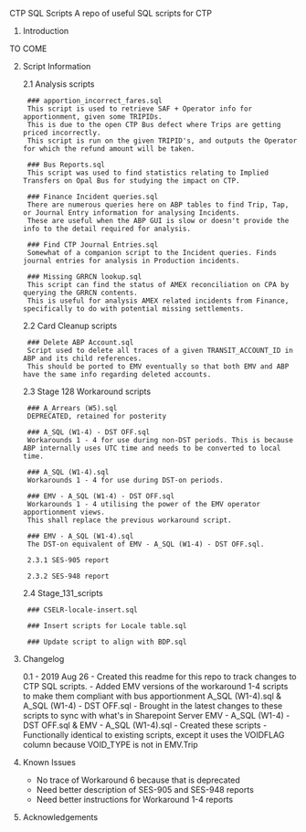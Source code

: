 CTP SQL Scripts 
A repo of useful SQL scripts for CTP

1. Introduction

TO COME

2. Script Information

	2.1 Analysis scripts
	
		### apportion_incorrect_fares.sql
		This script is used to retrieve SAF + Operator info for apportionment, given some TRIPIDs.
		This is due to the open CTP Bus defect where Trips are getting priced incorrectly.
		This script is run on the given TRIPID's, and outputs the Operator for which the refund amount will be taken.
		
		### Bus Reports.sql
		This script was used to find statistics relating to Implied Transfers on Opal Bus for studying the impact on CTP.
		
		### Finance Incident queries.sql
		There are numerous queries here on ABP tables to find Trip, Tap, or Journal Entry information for analysing Incidents.
		These are useful when the ABP GUI is slow or doesn't provide the info to the detail required for analysis.

		### Find CTP Journal Entries.sql
		Somewhat of a companion script to the Incident queries. Finds journal entries for analysis in Production incidents.
		
		### Missing GRRCN lookup.sql
		This script can find the status of AMEX reconciliation on CPA by querying the GRRCN contents.
		This is useful for analysis AMEX related incidents from Finance, specifically to do with potential missing settlements.

	2.2 Card Cleanup scripts
	
		### Delete ABP Account.sql
		Script used to delete all traces of a given TRANSIT_ACCOUNT_ID in ABP and its child references.
		This should be ported to EMV eventually so that both EMV and ABP have the same info regarding deleted accounts.

	2.3 Stage 128 Workaround scripts
	
		### A_Arrears (W5).sql
		DEPRECATED, retained for posterity
		
		### A_SQL (W1-4) - DST OFF.sql
		Workarounds 1 - 4 for use during non-DST periods. This is because ABP internally uses UTC time and needs to be converted to local time.
		
		### A_SQL (W1-4).sql
		Workarounds 1 - 4 for use during DST-on periods.
		
		### EMV - A_SQL (W1-4) - DST OFF.sql
		Workarounds 1 - 4 utilising the power of the EMV operator apportionment views.
		This shall replace the previous workaround script.
		
		### EMV - A_SQL (W1-4).sql
		The DST-on equivalent of EMV - A_SQL (W1-4) - DST OFF.sql.
		
		2.3.1 SES-905 report
		
		2.3.2 SES-948 report
	
	
	2.4 Stage_131_scripts
	
		### CSELR-locale-insert.sql
		
		### Insert scripts for Locale table.sql
		
		### Update script to align with BDP.sql

3. Changelog

	0.1 - 2019 Aug 26
		- Created this readme for this repo to track changes to CTP SQL scripts.
		- Added EMV versions of the workaround 1-4 scripts to make them compliant with bus apportionment
		A_SQL (W1-4).sql & A_SQL (W1-4) - DST OFF.sql
			- Brought in the latest changes to these scripts to sync with what's in Sharepoint Server
		EMV - A_SQL (W1-4) - DST OFF.sql & EMV - A_SQL (W1-4).sql
			- Created these scripts
			- Functionally identical to existing scripts, except it uses the VOIDFLAG column because VOID_TYPE is not in EMV.Trip
		

4. Known Issues

	- No trace of Workaround 6 because that is deprecated
	- Need better description of SES-905 and SES-948 reports
	- Need better instructions for Workaround 1-4 reports
	
5. Acknowledgements